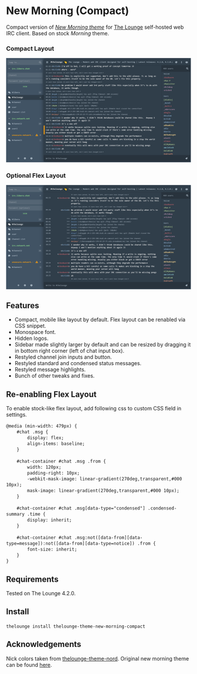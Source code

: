 # New Morning (Compact)
Compact version of *[New Morning theme](https://www.npmjs.com/package/thelounge-theme-new-morning)* for [The Lounge](https://thelounge.chat/) self-hosted web IRC client. Based on stock *Morning* theme.

### Compact Layout
![thelounge-theme-new-morning-compact.png](thelounge-theme-new-morning-compact.png)

### Optional Flex Layout
![thelounge-theme-new-morning-compact-2.png](thelounge-theme-new-morning-compact-2.png)

## Features
- Compact, mobile like layout by default. Flex layout can be renabled via CSS snippet.
- Monospace font.
- Hidden logos.
- Sidebar made slightly larger by default and can be resized by dragging it in bottom right corner (left of chat input box).
- Restyled channel join inputs and button.
- Restyled standard and condensed status messages.
- Restyled message highlights.
- Bunch of other tweaks and fixes.

## Re-enabling Flex Layout
To enable stock-like flex layout, add following css to custom CSS field in settings.

```
@media (min-width: 479px) {
	#chat .msg {
		display: flex;
   		align-items: baseline;
	}

	#chat-container #chat .msg .from {
		width: 120px;
		padding-right: 10px;
		-webkit-mask-image: linear-gradient(270deg,transparent,#000 10px);
		mask-image: linear-gradient(270deg,transparent,#000 10px);
	}

	#chat-container #chat .msg[data-type="condensed"] .condensed-summary .time {
		display: inherit;
	}

	#chat-container #chat .msg:not([data-from][data-type=message]):not([data-from][data-type=notice]) .from {
		font-size: inherit;
	}
}
```

## Requirements
Tested on The Lounge 4.2.0.

## Install
`thelounge install thelounge-theme-new-morning-compact`

## Acknowledgements
Nick colors taken from [thelounge-theme-nord](https://www.npmjs.com/package/thelounge-theme-nord).
Original new morning theme can be found [here](https://www.npmjs.com/package/thelounge-theme-new-morning).